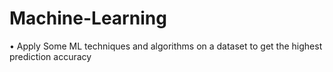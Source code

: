 # Machine-Learning
 •	Apply Some ML techniques and algorithms on a dataset to get the highest prediction accuracy
